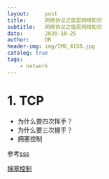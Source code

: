 ```yaml
---
layout:     post
title:      网络协议之底层网络知识
subtitle:   网络协议之底层网络知识
date:       2020-10-25
author:     DR
header-img: img/IMG_4158.jpg
catalog: true
tags:
    - network
---
```


# 1. TCP
* 为什么要四次挥手？
* 为什么要三次握手？
* 拥塞控制 

参考[sss](https://cloud.tencent.com/developer/article/1369617)


[拥塞控制](https://cloud.tencent.com/developer/article/1369617)

